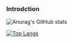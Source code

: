 ### Introdction

![Anurag's GitHub stats](https://github-readme-stats.vercel.app/api?username=LouisTsai-Csie&show_icons=true&theme=tokyonight)

[![Top Langs](https://github-readme-stats.vercel.app/api/top-langs/?username=LouisTsai-Csie&layout=compact&show_icons=true&theme=tokyonight&langs_count=5)](https://github.com/anuraghazra/github-readme-stats)

<!--
[![Readme Card](https://github-readme-stats.vercel.app/api/pin/?username=LouisTsai-Csie&repo=LouisTsai-Csie)](https://github.com/anuraghazra/github-readme-stats)
-->
<!--
**LouisTsai-Csie/LouisTsai-Csie** is a ✨ _special_ ✨ repository because its `README.md` (this file) appears on your GitHub profile.

Here are some ideas to get you started:

- 🔭 I’m currently working on ...
- 🌱 I’m currently learning ...
- 👯 I’m looking to collaborate on ...
- 🤔 I’m looking for help with ...
- 💬 Ask me about ...
- 📫 How to reach me: ...
- 😄 Pronouns: ...
- ⚡ Fun fact: ...
-->
